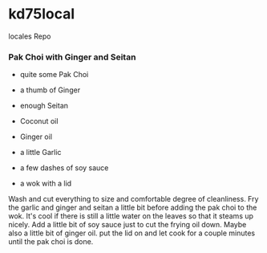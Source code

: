 # kd75local
locales Repo 



### Pak Choi with Ginger and Seitan

-  quite some Pak Choi

-  a thumb of Ginger

-  enough Seitan

-  Coconut oil

-  Ginger oil

-  a little Garlic

-  a few dashes of soy sauce

-  a wok with a lid

Wash and cut everything to size and comfortable degree of cleanliness.
Fry the garlic and ginger and seitan a little bit before adding the pak choi to the wok. It's cool if there is still a little water on the leaves so that it steams up nicely. Add a little bit of soy sauce just to cut the frying oil down. Maybe also a little bit of ginger oil.
put the lid on and let cook for a couple minutes until the pak choi is done.
